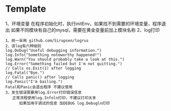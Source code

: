 # Template

1、环境变量
   在程序初始化时，执行initEnv，如果找不到需要的环境变量，程序退出
   如果不同模块有自己的mysql，需要在黄金变量前加上模块名称
2、log打印


	1、统一采用 github.com/Sirupsen/logrus
	2、该log有六种级别
	log.Debug("Useful debugging information.")
	log.Info("Something noteworthy happened!")
	log.Warn("You should probably take a look at this.")
	log.Error("Something failed but I'm not quitting.")
	// Calls os.Exit(1) after logging
	log.Fatal("Bye.")
	// Calls panic() after logging
	log.Panic("I'm bailing.")
	Fatal和Panic会退出程序 不建议使用
	3、发生错误需要用log.Error打印错误信息
	   正常流程使用log.Infoln打印，不建议打印太多
	      如果加用于调试的信息 加DEBUG log.Debugln打印
